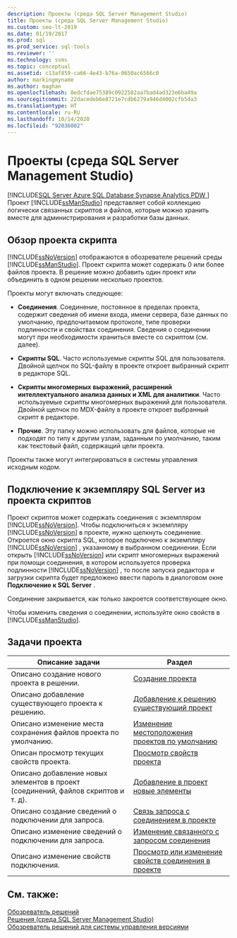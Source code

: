 ```yaml
---
description: Проекты (среда SQL Server Management Studio)
title: Проекты (среда SQL Server Management Studio)
ms.custom: seo-lt-2019
ms.date: 01/19/2017
ms.prod: sql
ms.prod_service: sql-tools
ms.reviewer: ''
ms.technology: ssms
ms.topic: conceptual
ms.assetid: c13af859-ca66-4e43-b76a-0650ac6566c0
author: markingmyname
ms.author: maghan
ms.openlocfilehash: 8edcfdae75389c0922582aa7bad4ad323e6ba49a
ms.sourcegitcommit: 22dacedeb6e8721e7cdb6279a946d4002cfb5da3
ms.translationtype: HT
ms.contentlocale: ru-RU
ms.lasthandoff: 10/14/2020
ms.locfileid: "92036002"
---
```

# <a name="projects-sql-server-management-studio"></a>Проекты (среда SQL Server Management Studio)
[!INCLUDE[SQL Server Azure SQL Database Synapse Analytics PDW ](../../includes/applies-to-version/sql-asdb-asdbmi-asa-pdw.md)]
Проект [!INCLUDE[ssManStudio](../../includes/ssmanstudio-md.md)] представляет собой коллекцию логически связанных скриптов и файлов, которые можно хранить вместе для администрирования и разработки базы данных.  
  
## <a name="script-project-overview"></a>Обзор проекта скрипта  
[!INCLUDE[ssNoVersion](../../includes/ssnoversion-md.md)] отображаются в обозревателе решений среды [!INCLUDE[ssManStudio](../../includes/ssmanstudio-md.md)]. Проект скрипта может содержать 0 или более файлов проекта. В решение можно добавить один проект или объединить в одном решении несколько проектов.  
  
Проекты могут включать следующее:  
  
-   **Соединения**. Соединение, постоянное в пределах проекта, содержит сведения об имени входа, имени сервера, базе данных по умолчанию, предпочитаемом протоколе, типе проверки подлинности и свойствах соединения. Сведения о соединении могут при необходимости храниться вместе со скриптом (см. далее).  
  
-   **Скрипты SQL**. Часто используемые скрипты SQL для пользователя. Двойной щелчок по SQL-файлу в проекте откроет выбранный скрипт в редакторе SQL.  
  
-   **Скрипты многомерных выражений, расширений интеллектуального анализа данных и XML для аналитики**. Часто используемые скрипты многомерных выражений для пользователя. Двойной щелчок по MDX-файлу в проекте откроет выбранный скрипт в редакторе.  
  
-   **Прочие**. Эту папку можно использовать для файлов, которые не подходят по типу к другим узлам, заданным по умолчанию, таким как текстовый файл, содержащий цели проекта.  
  
Проекты также могут интегрироваться в системы управления исходным кодом.  
  
## <a name="connecting-to-an-instance-of-sql-server-from-a-script-project"></a>Подключение к экземпляру SQL Server из проекта скриптов  
Проект скриптов может содержать соединения с экземпляром [!INCLUDE[ssNoVersion](../../includes/ssnoversion-md.md)]. Чтобы подключиться к экземпляру [!INCLUDE[ssNoVersion](../../includes/ssnoversion-md.md)] в проекте, нужно щелкнуть соединение. Откроется окно скрипта SQL, которое подключено к экземпляру [!INCLUDE[ssNoVersion](../../includes/ssnoversion-md.md)] , указанному в выбранном соединении. Если открыть [!INCLUDE[ssNoVersion](../../includes/ssnoversion-md.md)] или скрипт многомерных выражений при помощи соединения, в котором используется проверка подлинности [!INCLUDE[ssNoVersion](../../includes/ssnoversion-md.md)] , то после запуска редактора и загрузки скрипта будет предложено ввести пароль в диалоговом окне **Подключение к SQL Server** .  
  
Соединение закрывается, как только закроется соответствующее окно.  
  
Чтобы изменить сведения о соединении, используйте окно свойств в [!INCLUDE[ssManStudio](../../includes/ssmanstudio-md.md)].  
  
## <a name="project-tasks"></a>Задачи проекта  
  
|Описание задачи|Раздел|  
|--------------------|---------|  
|Описано создание нового проекта в решении.|[Создание проекта](../../ssms/solution/create-a-project.md)|  
|Описано добавление существующего проекта к решению.|[Добавление к решению существующий проект](../../ssms/solution/add-an-existing-project-to-a-solution.md)|  
|Описано изменение места сохранения файлов проекта по умолчанию.|[Изменение местоположения проектов по умолчанию](../../ssms/solution/change-the-default-location-for-projects.md)|  
|Описан просмотр текущих свойств проекта.|[Просмотр свойств проекта](../../ssms/solution/view-project-properties.md)|  
|Описано добавление новых элементов в проект (соединений, файлов скриптов и т. д).|[Добавление в проект новые элементы](../../ssms/solution/add-new-items-to-a-project.md)|  
|Описано создание сведений о подключении для запроса.|[Связь запроса с соединением в проекте](../../ssms/solution/associate-a-query-with-a-connection-in-a-project.md)|  
|Описано изменение сведений о подключении для запроса.|[Изменение связанного с запросом соединения](../../ssms/solution/change-the-connection-associated-with-a-query.md)|  
|Описано изменение свойств подключения.|[Просмотр или изменение свойств соединения в проекте](../../ssms/solution/view-or-change-the-properties-of-a-connection-in-a-project.md)|  
  
## <a name="see-also"></a>См. также:  
[Обозреватель решений](../../ssms/solution/solution-explorer.md)  
[Решения (среда SQL Server Management Studio)](../../ssms/solution/solutions-sql-server-management-studio.md)  
[Обозреватель решений для системы управления версиями](./solution-explorer.md)  
